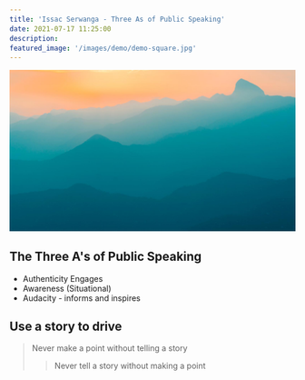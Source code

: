 ```yaml
---
title: 'Issac Serwanga - Three As of Public Speaking'
date: 2021-07-17 11:25:00
description: 
featured_image: '/images/demo/demo-square.jpg'
---
```


![](/images/demo/demo-landscape.jpg)

## The Three A's of Public Speaking

- Authenticity Engages
- Awareness (Situational)
- Audacity - informs and inspires

## Use a story to drive

> Never make a point without telling a story
>> Never tell a story without making a point
